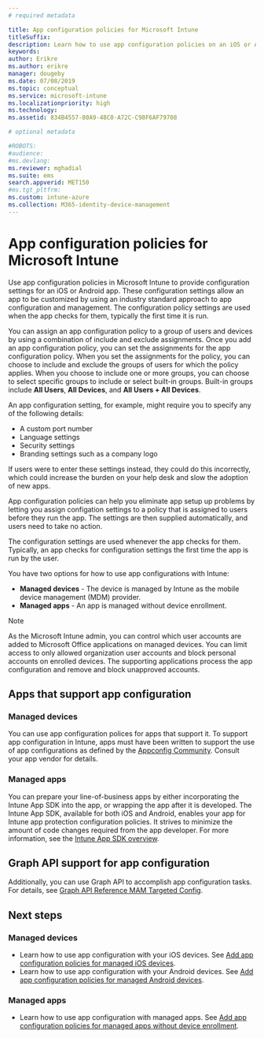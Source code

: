 ```yaml
---
# required metadata

title: App configuration policies for Microsoft Intune
titleSuffix: 
description: Learn how to use app configuration policies on an iOS or Android device in Microsoft Intune.
keywords:
author: Erikre
ms.author: erikre
manager: dougeby
ms.date: 07/08/2019
ms.topic: conceptual
ms.service: microsoft-intune
ms.localizationpriority: high
ms.technology:
ms.assetid: 834B4557-80A9-48C0-A72C-C98F6AF79708

# optional metadata 

#ROBOTS:
#audience:
#ms.devlang:
ms.reviewer: mghadial
ms.suite: ems
search.appverid: MET150
#ms.tgt_pltfrm:
ms.custom: intune-azure
ms.collection: M365-identity-device-management
---
```


# App configuration policies for Microsoft Intune

Use app configuration policies in Microsoft Intune to provide configuration settings for an iOS or Android app. These configuration settings allow an app to be customized by using an industry standard approach to app configuration and management. The configuration policy settings are used when the app checks for them, typically the first time it is run.

You can assign an app configuration policy to a group of users and devices by using a combination of include and exclude assignments. Once you add an app configuration policy, you can set the assignments for the app configuration policy. When you set the assignments for the policy, you can choose to include and exclude the groups of users for which the policy applies. When you choose to include one or more groups, you can choose to select specific groups to include or select built-in groups. Built-in groups include **All Users**, **All Devices**, and **All Users + All Devices**.

An app configuration setting, for example, might require you to specify any of the following details:

- A custom port number
- Language settings
- Security settings
- Branding settings such as a company logo

If users were to enter these settings instead, they could do this incorrectly, which could increase the burden on your help desk and slow the adoption of new apps.

App configuration policies can help you eliminate app setup up problems by letting you assign configation settings to a policy that is assigned to users before they run the app. The settings are then supplied automatically, and users need to take no action.

The configuration settings are used whenever the app checks for them. Typically, an app checks for configuration settings the first time the app is run by the user.

You have two options for how to use app configurations with Intune:
 - **Managed devices** - The device is managed by Intune as the mobile device management (MDM) provider.
 - **Managed apps** - An app is managed without device enrollment.

> [!NOTE]
> As the Microsoft Intune admin, you can control which user accounts are added to Microsoft Office applications on managed devices. You can limit access to only allowed organization user accounts and block personal accounts on enrolled devices. The supporting applications process the app configuration and remove and block unapproved accounts.

## Apps that support app configuration

### Managed devices
You can use app configuration polices for apps that support it. To support app configuration in Intune, apps must have been written to support the use of app configurations as defined by the [Appconfig Community](https://www.appconfig.org/members). Consult your app vendor for details.

### Managed apps
You can prepare your line-of-business apps by either incorporating the Intune App SDK into the app, or wrapping the app after it is developed. The Intune App SDK, available for both iOS and Android, enables your app for Intune app protection configuration policies. It strives to minimize the amount of code changes required from the app developer. For more information, see the [Intune App SDK overview](app-sdk.md).

## Graph API support for app configuration

Additionally, you can use Graph API to accomplish app configuration tasks. For details, see [Graph API Reference MAM Targeted Config](https://graph.microsoft.io/docs/api-reference/beta/api/intune_mam_targetedmanagedappconfiguration_create).

## Next steps

### Managed devices

 - Learn how to use app configuration with your iOS devices.  See [Add app configuration policies for managed iOS devices](app-configuration-policies-use-ios.md).
 - Learn how to use app configuration with your Android devices.  See [Add app configuration policies for managed Android devices](app-configuration-policies-use-android.md).

### Managed apps

 - Learn how to use app configuration with managed apps. See [Add app configuration policies for managed apps without device enrollment](app-configuration-policies-managed-app.md).

